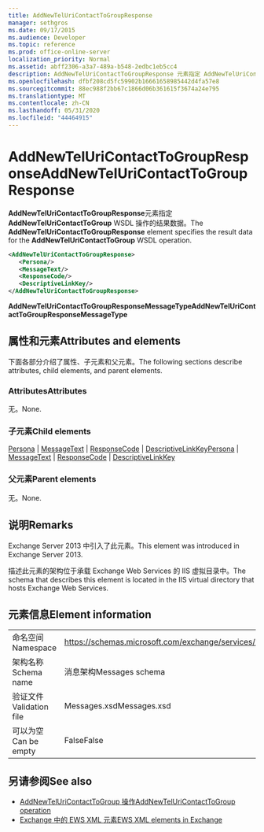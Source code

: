 ```yaml
---
title: AddNewTelUriContactToGroupResponse
manager: sethgros
ms.date: 09/17/2015
ms.audience: Developer
ms.topic: reference
ms.prod: office-online-server
localization_priority: Normal
ms.assetid: abff2306-a3a7-489a-b548-2edbc1eb5cc4
description: AddNewTelUriContactToGroupResponse 元素指定 AddNewTelUriContactToGroup WSDL 操作的结果数据。
ms.openlocfilehash: dfbf208cd5fc59902b16661658985442d4fa57e8
ms.sourcegitcommit: 88ec988f2bb67c1866d06b361615f3674a24e795
ms.translationtype: MT
ms.contentlocale: zh-CN
ms.lasthandoff: 05/31/2020
ms.locfileid: "44464915"
---
```

# <a name="addnewteluricontacttogroupresponse"></a><span data-ttu-id="da9df-103">AddNewTelUriContactToGroupResponse</span><span class="sxs-lookup"><span data-stu-id="da9df-103">AddNewTelUriContactToGroupResponse</span></span>

<span data-ttu-id="da9df-104">**AddNewTelUriContactToGroupResponse**元素指定**AddNewTelUriContactToGroup** WSDL 操作的结果数据。</span><span class="sxs-lookup"><span data-stu-id="da9df-104">The **AddNewTelUriContactToGroupResponse** element specifies the result data for the **AddNewTelUriContactToGroup** WSDL operation.</span></span> 
  
```XML
<AddNewTelUriContactToGroupResponse>
   <Persona/>
   <MessageText/>
   <ResponseCode/>
   <DescriptiveLinkKey/>
</AddNewTelUriContactToGroupResponse>
```

 <span data-ttu-id="da9df-105">**AddNewTelUriContactToGroupResponseMessageType**</span><span class="sxs-lookup"><span data-stu-id="da9df-105">**AddNewTelUriContactToGroupResponseMessageType**</span></span>
## <a name="attributes-and-elements"></a><span data-ttu-id="da9df-106">属性和元素</span><span class="sxs-lookup"><span data-stu-id="da9df-106">Attributes and elements</span></span>

<span data-ttu-id="da9df-107">下面各部分介绍了属性、子元素和父元素。</span><span class="sxs-lookup"><span data-stu-id="da9df-107">The following sections describe attributes, child elements, and parent elements.</span></span>
  
### <a name="attributes"></a><span data-ttu-id="da9df-108">Attributes</span><span class="sxs-lookup"><span data-stu-id="da9df-108">Attributes</span></span>

<span data-ttu-id="da9df-109">无。</span><span class="sxs-lookup"><span data-stu-id="da9df-109">None.</span></span>
  
### <a name="child-elements"></a><span data-ttu-id="da9df-110">子元素</span><span class="sxs-lookup"><span data-stu-id="da9df-110">Child elements</span></span>

<span data-ttu-id="da9df-111">[Persona](persona.md)  | [MessageText](messagetext.md)  | [ResponseCode](responsecode.md)  | [DescriptiveLinkKey](descriptivelinkkey.md)</span><span class="sxs-lookup"><span data-stu-id="da9df-111">[Persona](persona.md) | [MessageText](messagetext.md) | [ResponseCode](responsecode.md) | [DescriptiveLinkKey](descriptivelinkkey.md)</span></span>
  
### <a name="parent-elements"></a><span data-ttu-id="da9df-112">父元素</span><span class="sxs-lookup"><span data-stu-id="da9df-112">Parent elements</span></span>

<span data-ttu-id="da9df-113">无。</span><span class="sxs-lookup"><span data-stu-id="da9df-113">None.</span></span>
  
## <a name="remarks"></a><span data-ttu-id="da9df-114">说明</span><span class="sxs-lookup"><span data-stu-id="da9df-114">Remarks</span></span>

<span data-ttu-id="da9df-115">Exchange Server 2013 中引入了此元素。</span><span class="sxs-lookup"><span data-stu-id="da9df-115">This element was introduced in Exchange Server 2013.</span></span>
  
<span data-ttu-id="da9df-116">描述此元素的架构位于承载 Exchange Web Services 的 IIS 虚拟目录中。</span><span class="sxs-lookup"><span data-stu-id="da9df-116">The schema that describes this element is located in the IIS virtual directory that hosts Exchange Web Services.</span></span>
  
## <a name="element-information"></a><span data-ttu-id="da9df-117">元素信息</span><span class="sxs-lookup"><span data-stu-id="da9df-117">Element information</span></span>

|||
|:-----|:-----|
|<span data-ttu-id="da9df-118">命名空间</span><span class="sxs-lookup"><span data-stu-id="da9df-118">Namespace</span></span>  <br/> |https://schemas.microsoft.com/exchange/services/2006/messages  <br/> |
|<span data-ttu-id="da9df-119">架构名称</span><span class="sxs-lookup"><span data-stu-id="da9df-119">Schema name</span></span>  <br/> |<span data-ttu-id="da9df-120">消息架构</span><span class="sxs-lookup"><span data-stu-id="da9df-120">Messages schema</span></span>  <br/> |
|<span data-ttu-id="da9df-121">验证文件</span><span class="sxs-lookup"><span data-stu-id="da9df-121">Validation file</span></span>  <br/> |<span data-ttu-id="da9df-122">Messages.xsd</span><span class="sxs-lookup"><span data-stu-id="da9df-122">Messages.xsd</span></span>  <br/> |
|<span data-ttu-id="da9df-123">可以为空</span><span class="sxs-lookup"><span data-stu-id="da9df-123">Can be empty</span></span>  <br/> |<span data-ttu-id="da9df-124">False</span><span class="sxs-lookup"><span data-stu-id="da9df-124">False</span></span>  <br/> |
   
## <a name="see-also"></a><span data-ttu-id="da9df-125">另请参阅</span><span class="sxs-lookup"><span data-stu-id="da9df-125">See also</span></span>

- [<span data-ttu-id="da9df-126">AddNewTelUriContactToGroup 操作</span><span class="sxs-lookup"><span data-stu-id="da9df-126">AddNewTelUriContactToGroup operation</span></span>](addnewteluricontacttogroup-operation.md)
- [<span data-ttu-id="da9df-127">Exchange 中的 EWS XML 元素</span><span class="sxs-lookup"><span data-stu-id="da9df-127">EWS XML elements in Exchange</span></span>](ews-xml-elements-in-exchange.md)


